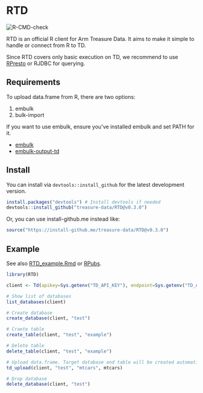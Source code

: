 # RTD

![R-CMD-check](https://github.com/treasure-data/RTD/workflows/R-CMD-check/badge.svg)

RTD is an official R client for Arm Treasure Data. It aims to make it simple to handle or connect from R to TD.

Since RTD covers only basic execution on TD, we recommend to use [RPresto](https://github.com/prestodb/RPresto) or RJDBC for querying.

## Requirements

To upload data.frame from R, there are two options:

1. embulk
2. bulk-import

If you want to use embulk, ensure you've installed embulk and set PATH for it.

- [embulk](https://www.embulk.org/)
- [embulk-output-td](https://github.com/treasure-data/embulk-output-td)


## Install

You can install via `devtools::install_github` for the latest development version.

```R
install.packages("devtools") # Install devtools if needed
devtools::install_github("treasure-data/RTD@v0.3.0")
```

Or, you can use install-github.me instead like:

```R
source("https://install-github.me/treasure-data/RTD@v0.3.0")
```

## Example

See also [RTD_example.Rmd](./RTD_example.Rmd) or [RPubs](https://rpubs.com/chezou/TD-from-RPresto-RTD).

```R
library(RTD)

client <- Td(apikey=Sys.getenv("TD_API_KEY"), endpoint=Sys.getenv("TD_API_SERVER"))

# Show list of databases
list_databases(client)

# Create database
create_database(client, "test")

# Craete table
create_table(client, "test", "example")

# Delete table
delete_table(client, "test", "example")

# Upload data.frame. Target database and table will be created automatically.
td_upload(client, "test", "mtcars", mtcars)

# Drop database
delete_database(client, "test")
```
